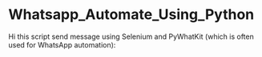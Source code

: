 # Whatsapp_Automate_Using_Python
Hi  this script send message using Selenium and PyWhatKit (which is often used for WhatsApp automation):
